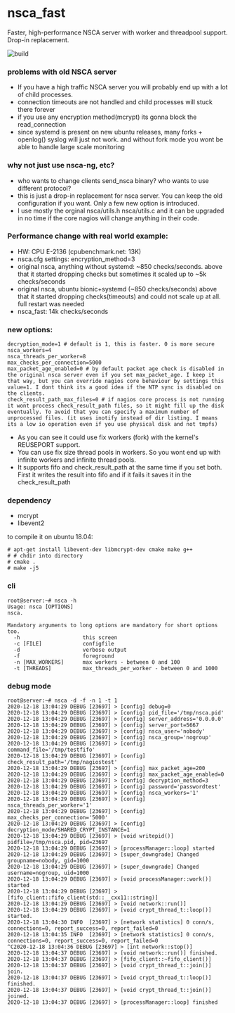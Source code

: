 # nsca_fast
Faster, high-performance NSCA server with worker and threadpool support. Drop-in replacement.

![build](https://github.com/macskas/nsca_fast/actions/workflows/cmake.yml/badge.svg)

### problems with old NSCA server
  - If you have a high traffic NSCA server you will probably end up with a lot of child processes.
  - connection timeouts are not handled and child processes will stuck there forever
  - if you use any encryption method(mcrypt) its gonna block the read_connection
  - since systemd is present on new ubuntu releases, many forks + openlog() syslog will just not work. and without fork mode you wont be able to handle large scale monitoring

### why not just use nsca-ng, etc?
  - who wants to change clients send_nsca binary? who wants to use different protocol?
  - this is just a drop-in replacement for nsca server. You can keep the old configuration if you want. Only a few new option is introduced.
  - I use mostly the orginal nsca/utils.h nsca/utils.c and it can be upgraded in no time if the core nagios will change anything in their code.
  
### Performance change with real world example:
 - HW: CPU E-2136 (cpubenchmark.net: 13K)
 - nsca.cfg settings: encryption_method=3
 - original nsca, anything without systemd: ~850 checks/seconds.  above that it started dropping checks but sometimes it scaled up to ~5k checks/seconds
 - original nsca, ubuntu bionic+systemd (~850 checks/seconds) above that it started dropping checks(timeouts) and could not scale up at all. full restart was needed
 - nsca_fast: 14k checks/seconds

### new options:
```
decryption_mode=1 # default is 1, this is faster. 0 is more secure
nsca_workers=4
nsca_threads_per_worker=8
max_checks_per_connection=5000
max_packet_age_enabled=0 # by default packet age check is disabled in the original nsca server even if you set max_packet_age. I keep it that way, but you can override nagios core behaviour by settings this value=1. I dont think its a good idea if the NTP sync is disabled on the clients.
check_result_path_max_files=0 # if nagios core process is not running it wont process check_result_path files, so it might fill up the disk eventually. To avoid that you can specify a maximum number of unprocessed files. (it uses inotify instead of dir listing. I means its a low io operation even if you use physical disk and not tmpfs)
```
- As you can see it could use fix workers (fork) with the kernel's REUSEPORT support.
- You can use fix size thread pools in workers. So you wont end up with infinite workers and infinite thread pools.
- It supports fifo and check_result_path at the same time if you set both. First it writes the result into fifo and if it fails it saves it in the check_result_path


### dependency
  - mcrypt
  - libevent2
  
  to compile it on ubuntu 18.04:
  ```
  # apt-get install libevent-dev libmcrypt-dev cmake make g++
  # # chdir into directory
  # cmake .
  # make -j5
  ```
  
### cli

```
root@server:~# nsca -h
Usage: nsca [OPTIONS]
nsca.

Mandatory arguments to long options are mandatory for short options too.
  -h                    this screen
  -c [FILE]             configfile
  -d                    verbose output
  -f                    foreground
  -n [MAX_WORKERS]      max workers - between 0 and 100
  -t [THREADS]          max_threads_per_worker - between 0 and 1000

```

### debug mode
```
root@server:~# nsca -d -f -n 1 -t 1
2020-12-18 13:04:29 DEBUG [23697] > [config] debug=0
2020-12-18 13:04:29 DEBUG [23697] > [config] pid_file='/tmp/nsca.pid'
2020-12-18 13:04:29 DEBUG [23697] > [config] server_address='0.0.0.0'
2020-12-18 13:04:29 DEBUG [23697] > [config] server_port=5667
2020-12-18 13:04:29 DEBUG [23697] > [config] nsca_user='nobody'
2020-12-18 13:04:29 DEBUG [23697] > [config] nsca_group='nogroup'
2020-12-18 13:04:29 DEBUG [23697] > [config] command_file='/tmp/testfifo'
2020-12-18 13:04:29 DEBUG [23697] > [config] check_result_path='/tmp/nagiostest'
2020-12-18 13:04:29 DEBUG [23697] > [config] max_packet_age=200
2020-12-18 13:04:29 DEBUG [23697] > [config] max_packet_age_enabled=0
2020-12-18 13:04:29 DEBUG [23697] > [config] decryption_method=3
2020-12-18 13:04:29 DEBUG [23697] > [config] password='passwordtest'
2020-12-18 13:04:29 DEBUG [23697] > [config] nsca_workers='1'
2020-12-18 13:04:29 DEBUG [23697] > [config] nsca_threads_per_worker='1'
2020-12-18 13:04:29 DEBUG [23697] > [config] max_checks_per_connection='5000'
2020-12-18 13:04:29 DEBUG [23697] > [config] decryption_mode/SHARED_CRYPT_INSTANCE=1
2020-12-18 13:04:29 DEBUG [23697] > [void writepid()] pidfile=/tmp/nsca.pid, pid=23697
2020-12-18 13:04:29 DEBUG [23697] > [processManager::loop] started
2020-12-18 13:04:29 DEBUG [23697] > [super_downgrade] Changed groupname=nobody, gid=1000
2020-12-18 13:04:29 DEBUG [23697] > [super_downgrade] Changed username=nogroup, uid=1000
2020-12-18 13:04:29 DEBUG [23697] > [void processManager::work()] started
2020-12-18 13:04:29 DEBUG [23697] > [fifo_client::fifo_client(std::__cxx11::string)]
2020-12-18 13:04:29 DEBUG [23697] > [void network::run()]
2020-12-18 13:04:29 DEBUG [23697] > [void crypt_thread_t::loop()] started.
2020-12-18 13:04:30 INFO  [23697] > [network statistics] 0 conn/s, connections=0, report_success=0, report_failed=0
2020-12-18 13:04:35 INFO  [23697] > [network statistics] 0 conn/s, connections=0, report_success=0, report_failed=0
^C2020-12-18 13:04:36 DEBUG [23697] > [int network::stop()]
2020-12-18 13:04:37 DEBUG [23697] > [void network::run()] finished.
2020-12-18 13:04:37 DEBUG [23697] > [fifo_client::~fifo_client()]
2020-12-18 13:04:37 DEBUG [23697] > [void crypt_thread_t::join()] join.
2020-12-18 13:04:37 DEBUG [23697] > [void crypt_thread_t::loop()] finished.
2020-12-18 13:04:37 DEBUG [23697] > [void crypt_thread_t::join()] joined.
2020-12-18 13:04:37 DEBUG [23697] > [processManager::loop] finished

```
